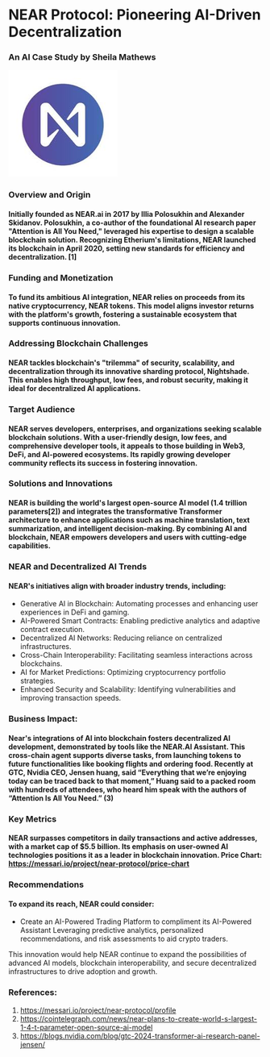 #                                          NEAR Protocol: Pioneering AI-Driven Decentralization
### An AI Case Study by Sheila Mathews
![NEAR Logo](image.png)

### **Overview and Origin**
#### Initially founded as NEAR.ai in 2017 by Illia Polosukhin and Alexander Skidanov. Polosukhin, a co-author of the foundational AI research paper "Attention is All You Need," leveraged his expertise to design a scalable blockchain solution. Recognizing Etherium's limitations, NEAR launched its blockchain in April 2020, setting new standards for efficiency and decentralization. [1]

### **Funding and Monetization**

#### To fund its ambitious AI integration, NEAR relies on proceeds from its native cryptocurrency, NEAR tokens. This model aligns investor returns with the platform's growth, fostering a sustainable ecosystem that supports continuous innovation.

### **Addressing Blockchain Challenges**

#### NEAR tackles blockchain's "trilemma" of security, scalability, and decentralization through its innovative sharding protocol, Nightshade. This enables high throughput, low fees, and robust security, making it ideal for decentralized AI applications. 

### **Target Audience**

#### NEAR serves developers, enterprises, and organizations seeking scalable blockchain solutions. With a user-friendly design, low fees, and comprehensive developer tools, it appeals to those building in Web3, DeFi, and AI-powered ecosystems. Its rapidly growing developer community reflects its success in fostering innovation. 

### **Solutions and Innovations**

#### NEAR is building the world's largest open-source AI model (1.4 trillion parameters[2]) and integrates the transformative Transformer architecture to enhance applications such as machine translation, text summarization, and intelligent decision-making. By combining AI and blockchain, NEAR empowers developers and users with cutting-edge capabilities.

### **NEAR and Decentralized AI Trends**

#### NEAR's initiatives align with broader industry trends, including:
* Generative AI in Blockchain: Automating processes and enhancing user experiences in DeFi and gaming.
* AI-Powered Smart Contracts: Enabling predictive analytics and adaptive contract execution.
* Decentralized AI Networks: Reducing reliance on centralized infrastructures.
* Cross-Chain Interoperability: Facilitating seamless interactions across blockchains.
* AI for Market Predictions: Optimizing cryptocurrency portfolio strategies. 
* Enhanced Security and Scalability: Identifying vulnerabilities and improving transaction speeds.

### Business Impact:

#### Near's integrations of AI into blockchain fosters decentralized AI development, demonstrated by tools like the NEAR.AI Assistant. This cross-chain agent supports diverse tasks, from launching tokens to future functionalities like booking flights and ordering food. Recently at GTC, Nvidia CEO, Jensen huang, said “Everything that we’re enjoying today can be traced back to that moment,” Huang said to a packed room with hundreds of attendees, who heard him speak with the authors of “Attention Is All You Need.” (3)

### Key Metrics

#### NEAR surpasses competitors in daily transactions and active addresses, with a market cap of $5.5 billion. Its emphasis on user-owned AI technologies positions it as a leader in blockchain innovation. Price Chart: https://messari.io/project/near-protocol/price-chart

### Recommendations

#### To expand its reach, NEAR could consider:
* Create an AI-Powered Trading Platform to compliment its AI-Powered Assistant
    Leveraging predictive analytics, personalized recommendations, and risk assessments to aid crypto traders. 

This innovation would help NEAR continue to expand the possibilities of advanced AI models, blockchain interoperability, and secure decentralized infrastructures to drive adoption and growth. 




### References:
1. https://messari.io/project/near-protocol/profile 
2. https://cointelegraph.com/news/near-plans-to-create-world-s-largest-1-4-t-parameter-open-source-ai-model
3. https://blogs.nvidia.com/blog/gtc-2024-transformer-ai-research-panel-jensen/
